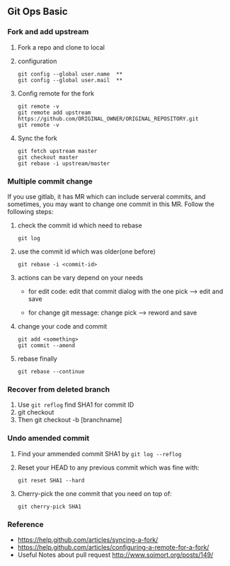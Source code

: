 ## Git Ops Basic

### Fork and add upstream

1. Fork a repo and clone to local

2. configuration

	```
	git config --global user.name  **
	git config --global user.mail  **
	```

4. Config remote for the fork

	```
	git remote -v
	git remote add upstream https://github.com/ORIGINAL_OWNER/ORIGINAL_REPOSITORY.git
	git remote -v
	```

5. Sync the fork

	```
	git fetch upstream master
	git checkout master
	git rebase -i upstream/master
	```

### Multiple commit change

If you use gitlab, it has MR which can include serveral commits, and sometimes,
you may want to change one commit in this MR. Follow the following steps:

1. check the commit id which need to rebase

	```
	git log
	```

2. use the commit id which was older(one before)

	```
	git rebase -i <commit-id>

	```

3. actions can be vary depend on your needs

	- for edit code:
		edit that commit dialog with the one pick --> edit and save

	- for change git message:
	  	change pick --> reword and save

4. change your code and commit

	```
	git add <something>
	git commit --amend
	```

5. rebase finally

	```
	git rebase --continue
	```

### Recover from deleted branch

1. Use `git reflog` find SHA1 for commit ID
2. git checkout <SHA1>
3. Then git checkout -b [branchname]

### Undo amended commit

1. Find your ammended commit SHA1 by `git log --reflog`
2. Reset your HEAD to any previous commit which was fine with:

	```
	git reset SHA1 --hard
	```

3. <Optional> Cherry-pick the one commit that you need on top of:

	```
	git cherry-pick SHA1
	```

### Reference

- https://help.github.com/articles/syncing-a-fork/
- https://help.github.com/articles/configuring-a-remote-for-a-fork/
- Useful Notes about pull request http://www.soimort.org/posts/149/
